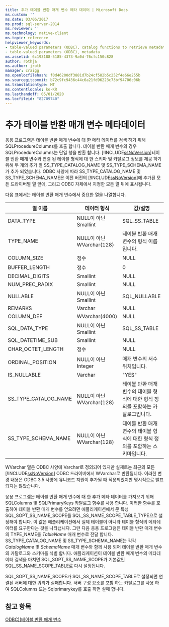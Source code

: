 ```yaml
---
title: 추가 테이블 반환 매개 변수 메타 데이터 | Microsoft Docs
ms.custom: ''
ms.date: 03/06/2017
ms.prod: sql-server-2014
ms.reviewer: ''
ms.technology: native-client
ms.topic: reference
helpviewer_keywords:
- table-valued parameters (ODBC), catalog functions to retrieve metadata
- table-valued parameters (ODBC), metadata
ms.assetid: 6c193188-5185-4373-9a0d-76cfc150c828
author: rothja
ms.author: jroth
manager: craigg
ms.openlocfilehash: f0d46200df3881d7b24cf582b5c252f4e66e255b
ms.sourcegitcommit: b72c9fc9436c44c6a21fd96223c73bf94706c06b
ms.translationtype: MT
ms.contentlocale: ko-KR
ms.lasthandoff: 05/01/2020
ms.locfileid: "82709740"
---
```

# <a name="additional-table-valued-parameter-metadata"></a>추가 테이블 반환 매개 변수 메타데이터
  응용 프로그램은 테이블 반환 매개 변수에 대 한 메타 데이터를 검색 하기 위해 SQLProcedureColumns를 호출 합니다. 테이블 반환 매개 변수의 경우 SQLProcedureColumns는 단일 행을 반환 합니다. [!INCLUDE[ssNoVersion](../../includes/ssnoversion-md.md)]테이블 반환 매개 변수와 연결 된 테이블 형식에 대 한 스키마 및 카탈로그 정보를 제공 하기 위해 두 개의 추가 열 SS_TYPE_CATALOG_NAME 및 SS_TYPE_SCHEMA_NAME가 추가 되었습니다. ODBC 사양에 따라 SS_TYPE_CATALOG_NAME 및 SS_TYPE_SCHEMA_NAME은 이전 버전의 [!INCLUDE[ssNoVersion](../../includes/ssnoversion-md.md)]에 추가된 모든 드라이버별 열 앞에, 그리고 ODBC 자체에서 지정한 모든 열 뒤에 표시됩니다.  
  
 다음 표에서는 테이블 반환 매개 변수에서 중요한 열을 나열합니다.  
  
|열 이름|데이터 형식|값/설명|  
|-----------------|---------------|---------------------|  
|DATA_TYPE|NULL이 아닌 Smallint|SQL_SS_TABLE|  
|TYPE_NAME|NULL이 아닌 WVarchar(128)|테이블 반환 매개 변수의 형식 이름입니다.|  
|COLUMN_SIZE|정수|NULL|  
|BUFFER_LENGTH|정수|0|  
|DECIMAL_DIGITS|Smallint|NULL|  
|NUM_PREC_RADIX|Smallint|NULL|  
|NULLABLE|NULL이 아닌 Smallint|SQL_NULLABLE|  
|REMARKS|Varchar|NULL|  
|COLUMN_DEF|WVarchar(4000)|NULL|  
|SQL_DATA_TYPE|NULL이 아닌 Smallint|SQL_SS_TABLE|  
|SQL_DATETIME_SUB|Smallint|NULL|  
|CHAR_OCTET_LENGTH|정수|NULL|  
|ORDINAL_POSITION|NULL이 아닌 Integer|매개 변수의 서수 위치입니다.|  
|IS_NULLABLE|Varchar|"YES"|  
|SS_TYPE_CATALOG_NAME|NULL이 아닌 WVarchar(128)|테이블 반환 매개 변수의 테이블 형식에 대한 형식 정의를 포함하는 카탈로그입니다.|  
|SS_TYPE_SCHEMA_NAME|NULL이 아닌 WVarchar(128)|테이블 반환 매개 변수의 테이블 형식에 대한 형식 정의를 포함하는 스키마입니다.|  
  
 WVarchar 열은 ODBC 사양에 Varchar로 정의되어 있지만 실제로는 최근의 모든 [!INCLUDE[ssNoVersion](../../includes/ssnoversion-md.md)] ODBC 드라이버에서 WVarchar로 반환됩니다. 이러한 변경 내용은 ODBC 3.5 사양에 유니코드 지원이 추가될 때 적용되었지만 명시적으로 발표되지는 않았습니다.  
  
 응용 프로그램은 테이블 반환 매개 변수에 대 한 추가 메타 데이터를 가져오기 위해 SQLColumns 및 SQLPrimaryKeys 카탈로그 함수를 사용 합니다. 이러한 함수를 호출하여 테이블 반환 매개 변수를 얻으려면 애플리케이션에서 문 특성 SQL_SOPT_SS_NAME_SCOPE를 SQL_SS_NAME_SCOPE_TABLE_TYPE으로 설정해야 합니다. 이 값은 애플리케이션에서 실제 테이블이 아니라 테이블 형식의 메타데이터를 요구한다는 것을 나타냅니다. 그런 다음 응용 프로그램은 테이블 반환 매개 변수의 TYPE_NAME를 *TableName* 매개 변수로 전달 합니다. SS_TYPE_CATALOG_NAME 및 SS_TYPE_SCHEMA_NAME는 각각 *CatalogName* 및 *SchemaName* 매개 변수와 함께 사용 되어 테이블 반환 매개 변수의 카탈로그와 스키마를 식별 합니다. 애플리케이션이 테이블 반환 매개 변수의 메타데이터 검색을 마치면 SQL_SOPT_SS_NAME_SCOPE가 기본값인 SQL_SS_NAME_SCOPE_TABLE로 다시 설정됩니다.  
  
 SQL_SOPT_SS_NAME_SCOPE가 SQL_SS_NAME_SCOPE_TABLE로 설정되면 연결된 서버에 대한 쿼리가 실패합니다. 서버 구성 요소를 포함 하는 카탈로그를 사용 하 여 SQLColumns 또는 Sqlprimarykey를 호출 하면 실패 합니다.  
  
## <a name="see-also"></a>참고 항목  
 [ODBC&#41;&#40;테이블 반환 매개 변수](table-valued-parameters-odbc.md)  
  
  
